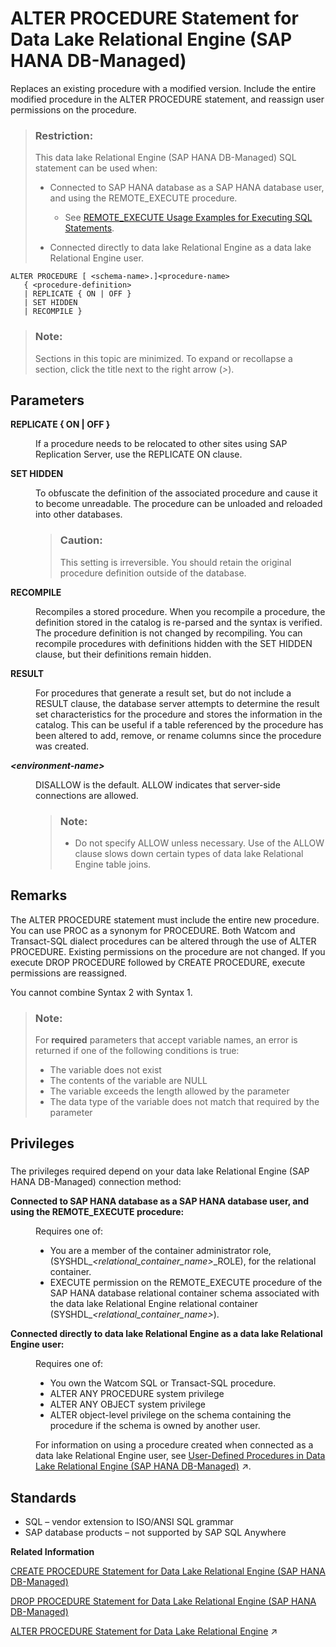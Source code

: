 <!-- loio96adbf340029431f89eac847e1068eac -->

# ALTER PROCEDURE Statement for Data Lake Relational Engine \(SAP HANA DB-Managed\)

Replaces an existing procedure with a modified version. Include the entire modified procedure in the ALTER PROCEDURE statement, and reassign user permissions on the procedure.



> ### Restriction:  
> This data lake Relational Engine \(SAP HANA DB-Managed\) SQL statement can be used when:
> 
> -   Connected to SAP HANA database as a SAP HANA database user, and using the REMOTE\_EXECUTE procedure.
> 
>     -   See [REMOTE\_EXECUTE Usage Examples for Executing SQL Statements](remote-execute-usage-examples-for-executing-sql-statements-fd99ac0.md).
> 
> -   Connected directly to data lake Relational Engine as a data lake Relational Engine user.



```
ALTER PROCEDURE [ <schema-name>.]<procedure-name> 
   { <procedure-definition>
   | REPLICATE { ON | OFF }
   | SET HIDDEN
   | RECOMPILE }
```



> ### Note:  
> Sections in this topic are minimized. To expand or recollapse a section, click the title next to the right arrow \(*\>*\).



<a name="loio96adbf340029431f89eac847e1068eac__section_pwz_p5k_sqb"/>

## Parameters


<dl>
<dt><b>

REPLICATE \{ ON | OFF \}

</b></dt>
<dd>

If a procedure needs to be relocated to other sites using SAP Replication Server, use the REPLICATE ON clause.



</dd><dt><b>

SET HIDDEN

</b></dt>
<dd>

To obfuscate the definition of the associated procedure and cause it to become unreadable. The procedure can be unloaded and reloaded into other databases.

> ### Caution:  
> This setting is irreversible. You should retain the original procedure definition outside of the database.



</dd><dt><b>

RECOMPILE

</b></dt>
<dd>

Recompiles a stored procedure. When you recompile a procedure, the definition stored in the catalog is re-parsed and the syntax is verified. The procedure definition is not changed by recompiling. You can recompile procedures with definitions hidden with the SET HIDDEN clause, but their definitions remain hidden.



</dd><dt><b>

RESULT

</b></dt>
<dd>

For procedures that generate a result set, but do not include a RESULT clause, the database server attempts to determine the result set characteristics for the procedure and stores the information in the catalog. This can be useful if a table referenced by the procedure has been altered to add, remove, or rename columns since the procedure was created.



</dd><dt><b>

*<environment-name\>*

</b></dt>
<dd>

DISALLOW is the default. ALLOW indicates that server-side connections are allowed.

> ### Note:  
> -   Do not specify ALLOW unless necessary. Use of the ALLOW clause slows down certain types of data lake Relational Engine table joins.



</dd>
</dl>



<a name="loio96adbf340029431f89eac847e1068eac__section_mgd_r5k_sqb"/>

## Remarks

The ALTER PROCEDURE statement must include the entire new procedure. You can use PROC as a synonym for PROCEDURE. Both Watcom and Transact-SQL dialect procedures can be altered through the use of ALTER PROCEDURE. Existing permissions on the procedure are not changed. If you execute DROP PROCEDURE followed by CREATE PROCEDURE, execute permissions are reassigned.

You cannot combine Syntax 2 with Syntax 1.

> ### Note:  
> For **required** parameters that accept variable names, an error is returned if one of the following conditions is true:
> 
> -   The variable does not exist
> -   The contents of the variable are NULL
> -   The variable exceeds the length allowed by the parameter
> -   The data type of the variable does not match that required by the parameter



<a name="loio96adbf340029431f89eac847e1068eac__section_gbl_1cq_wwb"/>

## Privileges



### 

The privileges required depend on your data lake Relational Engine \(SAP HANA DB-Managed\) connection method:


<dl>
<dt><b>

Connected to SAP HANA database as a SAP HANA database user, and using the REMOTE\_EXECUTE procedure:

</b></dt>
<dd>

Requires one of:

-   You are a member of the container administrator role, \(SYSHDL\_*<relational\_container\_name\>*\_ROLE\), for the relational container.
-   EXECUTE permission on the REMOTE\_EXECUTE procedure of the SAP HANA database relational container schema associated with the data lake Relational Engine relational container \(SYSHDL\_*<relational\_container\_name\>*\).



</dd><dt><b>

Connected directly to data lake Relational Engine as a data lake Relational Engine user:

</b></dt>
<dd>

Requires one of:

-   You own the Watcom SQL or Transact-SQL procedure.
-   ALTER ANY PROCEDURE system privilege
-   ALTER ANY OBJECT system privilege
-   ALTER object-level privilege on the schema containing the procedure if the schema is owned by another user.

For information on using a procedure created when connected as a data lake Relational Engine user, see [User-Defined Procedures in Data Lake Relational Engine (SAP HANA DB-Managed)](https://help.sap.com/viewer/9220e7fec0fe4503b5c5a6e21d584e63/2023_1_QRC/en-US/44dbf05fa907437b9145f1541cdbb920.html "User-defined procedures perform one or more specific tasks in data lake Relational Engine.") :arrow_upper_right:.



</dd>
</dl>



<a name="loio96adbf340029431f89eac847e1068eac__section_gt1_t5k_sqb"/>

## Standards

-   SQL – vendor extension to ISO/ANSI SQL grammar
-   SAP database products – not supported by SAP SQL Anywhere

**Related Information**  


[CREATE PROCEDURE Statement for Data Lake Relational Engine \(SAP HANA DB-Managed\)](create-procedure-statement-for-data-lake-relational-engine-sap-hana-db-managed-d172ce3.md "Creates a new user-defined SQL procedure in the database.")

[DROP PROCEDURE Statement for Data Lake Relational Engine \(SAP HANA DB-Managed\)](drop-procedure-statement-for-data-lake-relational-engine-sap-hana-db-managed-86898fa.md "Removes user-defined procedures from the database.")

[ALTER PROCEDURE Statement for Data Lake Relational Engine](https://help.sap.com/viewer/19b3964099384f178ad08f2d348232a9/2023_1_QRC/en-US/a612e25a84f210158dbcdec111da3e96.html "Replaces an existing procedure with a modified version. Include the entire modified procedure in the ALTER PROCEDURE statement, and reassign user permissions on the procedure.") :arrow_upper_right:

